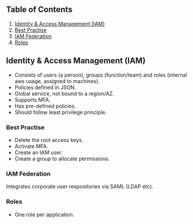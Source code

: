 ## Table of Contents

1. [Identity & Access Management (IAM)](#identity--access-management-iam)
2. [Best Practise](#best-practise)
3. [IAM Federation](#iam-federation)
4. [Roles](#roles)

## Identity & Access Management (IAM)

- Consists of users (a person), groups (function/team) and roles (internal aws usage, assigned to machines).
- Policies defined in JSON.
- Global service, not bound to a region/AZ.
- Supports MFA.
- Has pre-defined policies.
- Should follow least privilege principle.

### Best Practise

- Delete the root access keys.
- Activate MFA.
- Create an IAM user.
- Create a group to allocate permissions.

### IAM Federation

Integrates corporate user respositories via SAML (LDAP etc).

### Roles

- One role per application.
